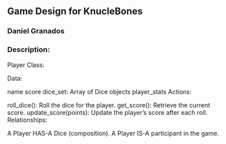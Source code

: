 ## Game Design for KnucleBones
### Daniel Granados
### Description:


Player Class:

Data:

name
score
dice_set: Array of Dice objects
player_stats
Actions:

roll_dice(): Roll the dice for the player.
get_score(): Retrieve the current score.
update_score(points): Update the player’s score after each roll.
Relationships:

A Player HAS-A Dice (composition).
A Player IS-A participant in the game.

